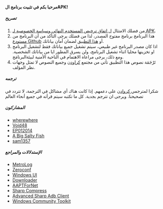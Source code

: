 #### مرحبا بكم في تثبيت برنامج الAPK!

##### تصريح
1. من فضلك الامتثال [ل اتفاق ترخيص المستخدم النهائي وسياسة الخصوصية لـ APK](https://github.com/Paving-Base/APK-Installer/blob/main/Privacy.md).
2. هذا البرنامج برنامج مفتوح المصدر، لذا من فضلك يرجى التأكد من أن البرنامج من [مستودع Github](https://github.com/Paving-Base/APK-Installer) أو [هذا التطبيق](https://www.microsoft.com/store/apps/9P2JFQ43FPPG) لضمان أمان بياناتك.
3. اذا كان مصدر البرنامج غير طبيعي، سيتم تشغيل جميع بياناتك فقط لتشغيل البرنامج او تخزينها محليا اثناء تشغيل البرنامج، ولن يسرق المطور ايا من بياناتك الشخصية. ومع ذلك، يرجى مراعاة الاهتمام في الناحية الأمنية  لبيئةالبرنامَج.
4. تَرْجَمَة نصوص هذا التطبيق تأتي من مجتمع [كراودِن](https://crowdin.com/project/APKInstaller "Crowdin") وجميع النصوص لا تمثل وجهات نظر المؤلف.

##### ترجمه
شكرا لمترجمي[ كروادن](https://crowdin.com/project/APKInstaller "Crowdin") على دعمهم. إذا كانت هناك أي مشاكل في الترجمة، لا تتردد في تصحيحنا. ويرجى ان تترجم بجدية. كل ما تكتبه سيتم قرأته في جميع أنحاء العالم

##### المشاركون
- [wherewhere](https://github.com/wherewhere)
- [Void48](https://github.com/Void48)
- [EP012014](https://github.com/EP012014)
- [A Big Salty Fish](https://github.com/bigsaltyfishes)
- [sam1357](https://github.com/sam1357)

##### الإستدلالات والمراجع
- [MetroLog](https://github.com/roubachof/MetroLog "MetroLog")
- [Zeroconf](https://github.com/novotnyllc/Zeroconf "Zeroconf")
- [Windows UI](https://github.com/microsoft/microsoft-ui-xaml "Windows UI")
- [Downloader](https://github.com/bezzad/Downloader "Downloader")
- [AAPTForNet](https://github.com/canheo136/QuickLook.Plugin.ApkViewer "AAPTForNet")
- [Sharp Compress](https://github.com/adamhathcock/sharpcompress "Sharp Compress")
- [Advanced Sharp Adb Client](https://github.com/yungd1plomat/AdvancedSharpAdbClient "Advanced Sharp Adb Client")
- [Windows Community Toolkit](https://github.com/CommunityToolkit/WindowsCommunityToolkit "Windows Community Toolkit")
